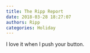```yaml
---
title: The Ripp Report
date: 2018-03-28 18:27:07
authors: Ripp
categories: Holiday
---
```


 I love it when I push your button.